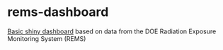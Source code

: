# rems-dashboard
[Basic shiny dashboard](https://scmn6p-andrew-bowen.shinyapps.io/REMSDashboard/) based on data from the DOE Radiation Exposure Monitoring System (REMS)
